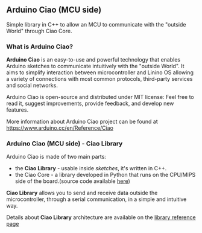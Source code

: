 ## Arduino Ciao (MCU side)
Simple library in C++ to allow an MCU to communicate with the "outside World" through Ciao Core.

### What is Arduino Ciao?

**Arduino Ciao** is an easy-to-use and powerful technology that enables Arduino sketches to communicate intuitively with the "outside World". It aims to simplify interaction between microcontroller and Linino OS allowing a variety of connections with most common protocols, third-party services and social networks.

Arduino Ciao is open-source and distributed under MIT license: Feel free to read it, suggest improvements, provide feedback, and develop new features.

More information about Arduino Ciao project can be found at https://www.arduino.cc/en/Reference/Ciao

### Arduino Ciao (MCU side) - Ciao Library

Arduino Ciao is made of two main parts:
 * the **Ciao Library** - usable inside *sketches*, it's written in C++.
 * the Ciao Core - a library developed in Python that runs on the CPU/MIPS side of the board.(source code available [here](https://github.com/arduino-org/Ciao))

**Ciao Library**  allows you to send and receive data outside the microcontroller, through a serial communication, in a simple and intuitive way.

Details about **Ciao Library** architecture are available on the [library reference page](https://www.arduino.cc/en/Reference/Ciao)
